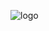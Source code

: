 ![logo](https://user-images.githubusercontent.com/112116530/232977519-fa5c8513-ad7e-4f7e-bbee-d1b8e23dc7dc.png)
